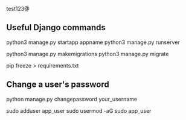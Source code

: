test123@

## Useful Django commands
python3 manage.py startapp appname
python3 manage.py runserver

python3 manage.py makemigrations
python3 manage.py migrate

pip freeze > requirements.txt

## Change a user's password
python manage.py changepassword your_username

sudo adduser app_user
sudo usermod -aG sudo app_user


